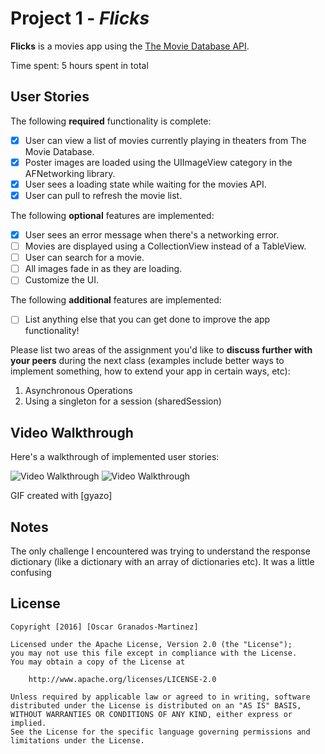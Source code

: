 # Project 1 - *Flicks*

**Flicks** is a movies app using the [The Movie Database API](http://docs.themoviedb.apiary.io/#).

Time spent: 5 hours spent in total

## User Stories

The following **required** functionality is complete:

- [X] User can view a list of movies currently playing in theaters from The Movie Database.
- [X] Poster images are loaded using the UIImageView category in the AFNetworking library.
- [X] User sees a loading state while waiting for the movies API.
- [X] User can pull to refresh the movie list.

The following **optional** features are implemented:

- [X] User sees an error message when there's a networking error.
- [ ] Movies are displayed using a CollectionView instead of a TableView.
- [ ] User can search for a movie.
- [ ] All images fade in as they are loading.
- [ ] Customize the UI.

The following **additional** features are implemented:

- [ ] List anything else that you can get done to improve the app functionality!

Please list two areas of the assignment you'd like to **discuss further with your peers** during the next class (examples include better ways to implement something, how to extend your app in certain ways, etc):

1. Asynchronous Operations
2. Using a singleton for a session (sharedSession)

## Video Walkthrough 

Here's a walkthrough of implemented user stories:

<img src='http://i.imgur.com/KT5W9Tr.gif' title='Offline Error' width='' alt='Video Walkthrough' />
<img src='http://i.imgur.com/7SfIPQJ.gif' title=' Online' width='' alt='Video Walkthrough' />


GIF created with [gyazo]

## Notes

The only challenge I encountered was trying to understand the response dictionary (like a dictionary with an array of dictionaries etc). It was a little confusing

## License

    Copyright [2016] [Oscar Granados-Martinez]

    Licensed under the Apache License, Version 2.0 (the "License");
    you may not use this file except in compliance with the License.
    You may obtain a copy of the License at

        http://www.apache.org/licenses/LICENSE-2.0

    Unless required by applicable law or agreed to in writing, software
    distributed under the License is distributed on an "AS IS" BASIS,
    WITHOUT WARRANTIES OR CONDITIONS OF ANY KIND, either express or implied.
    See the License for the specific language governing permissions and
    limitations under the License.